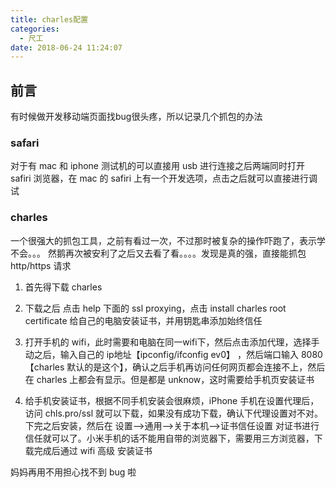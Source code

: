 ```yaml
---
title: charles配置
categories:
  - 尺工
date: 2018-06-24 11:24:07
---
```

<p></p>
<!-- more -->

## 前言
有时候做开发移动端页面找bug很头疼，所以记录几个抓包的办法

### safari
对于有 mac 和 iphone 测试机的可以直接用 usb 进行连接之后两端同时打开 safiri 浏览器，在 mac 的 safiri 上有一个开发选项，点击之后就可以直接进行调试

### charles
一个很强大的抓包工具，之前有看过一次，不过那时被复杂的操作吓跑了，表示学不会。。。
然鹅再次被安利了之后又去看了看。。。。发现是真的强，直接能抓包 http/https 请求

1. 首先得下载 charles 

2. 下载之后 点击 help 下面的 ssl proxying，点击 install charles root certificate 给自己的电脑安装证书，并用钥匙串添加始终信任

3. 打开手机的 wifi，此时需要和电脑在同一wifi下，然后点击添加代理，选择手动之后，输入自己的 ip地址【ipconfig/ifconfig ev0】 ，然后端口输入 8080【charles 默认的是这个】，确认之后手机再访问任何网页都会连接不上，然后在 charles 上都会有显示。但是都是 unknow，这时需要给手机页安装证书

4. 给手机安装证书，根据不同手机安装会很麻烦，iPhone 手机在设置代理后，访问 chls.pro/ssl 就可以下载，如果没有成功下载，确认下代理设置对不对。下完之后安装，然后在 设置–>通用–>关于本机–>证书信任设置 对证书进行信任就可以了。小米手机的话不能用自带的浏览器下，需要用三方浏览器，下载完成后通过 wifi 高级 安装证书

妈妈再用不用担心找不到 bug 啦
